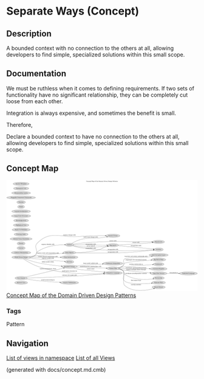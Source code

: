 # Separate Ways (Concept)
## Description
A bounded context with no connection to the others at all, allowing
developers to find simple, specialized solutions within this small scope.

## Documentation
We must be ruthless when it comes to defining requirements. If two sets of
functionality have no significant relationship, they can be completely cut
loose from each other.

Integration is always expensive, and sometimes the benefit is small.

Therefore,

Declare a bounded context to have no connection to the others at all, allowing
developers to find simple, specialized solutions within this small scope.

## Concept Map
![Concept Map of the Domain Driven Design Patterns](../ddd/concept-view.png)
[Concept Map of the Domain Driven Design Patterns](../ddd/concept-view.md)

### Tags
Pattern


## Navigation
[List of views in namespace](./views-in-namespace.md)
[List of all Views](../views.md)

(generated with docs/concept.md.cmb)
